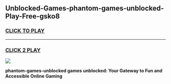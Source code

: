 
## Unblocked-Games-phantom-games-unblocked-Play-Free-gsko8
<h3>
<a href="https://premium76.site?title=phantom-games-unblocked&ref=21A">CLICK TO PLAY</a></h3>
<hr>

<h3>
<a href="https://premium76.site?title=phantom-games-unblocked&ref=21A">CLICK 2 PLAY</a>
  
</h3>

<a href="https://premium76.site?title=phantom-games-unblocked&ref=21A"><img src="https://clearcache.store/games.png"></a>


**phantom-games-unblocked games unblocked: Your Gateway to Fun and Accessible Online Gaming**
